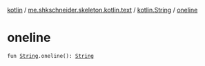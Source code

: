 [kotlin](../../index.md) / [me.shkschneider.skeleton.kotlin.text](../index.md) / [kotlin.String](index.md) / [oneline](./oneline.md)

# oneline

`fun `[`String`](https://kotlinlang.org/api/latest/jvm/stdlib/kotlin/-string/index.html)`.oneline(): `[`String`](https://kotlinlang.org/api/latest/jvm/stdlib/kotlin/-string/index.html)